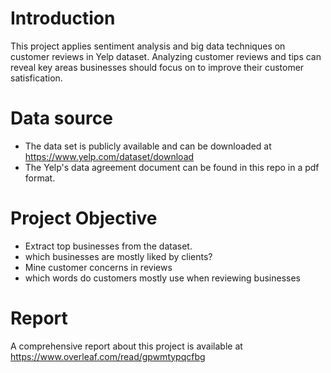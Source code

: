 # Introduction
This project applies sentiment analysis and big data techniques on customer reviews in Yelp dataset. Analyzing customer reviews and tips can reveal key areas businesses should focus on to improve their customer satisfication.

# Data source
- The data set is publicly available and can be downloaded at https://www.yelp.com/dataset/download
- The Yelp's data agreement document can be found in this repo in a pdf format.

# Project Objective
  - Extract top businesses from the dataset.
   - which businesses are mostly liked by clients?
  - Mine customer concerns in reviews
   - which words do customers mostly use when reviewing businesses

# Report
A comprehensive report about this project is available at https://www.overleaf.com/read/gpwmtypqcfbg
